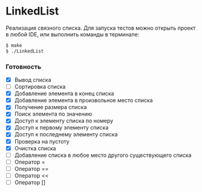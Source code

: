 # LinkedList

Реализация связного списка. 
Для запуска тестов можно открыть проект в любой IDE, или выполнить команды в терминале:

```sh
$ make
$ ./LinkedList
```

### Готовность

- [x] Вывод списка
- [ ] Сортировка списка
- [x] Добавление элемента в конец списка
- [x] Добавление элемента в произвольное место списка
- [x] Получение размера списка
- [x] Поиск элемента по значению
- [x] Доступ к элементу списка по номеру
- [x] Доступ к первому элементу списка
- [x] Доступ к последнему элементу списка
- [x] Проверка на пустоту
- [x] Очистка списка
- [ ] Добавление списка в любое место другого существующего списка
- [ ] Оператор =
- [ ] Оператор ==
- [ ] Оператор <<
- [ ] Оператор []
